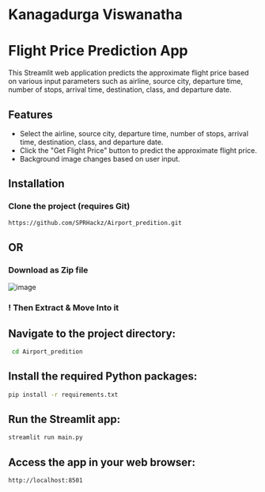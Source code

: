 # Kanagadurga Viswanatha

# Flight Price Prediction App

This Streamlit web application predicts the approximate flight price based on various input parameters such as airline, source city, departure time, number of stops, arrival time, destination, class, and departure date.

## Features
- Select the airline, source city, departure time, number of stops, arrival time, destination, class, and departure date.
- Click the "Get Flight Price" button to predict the approximate flight price.
- Background image changes based on user input.


## Installation

### Clone the project (requires Git)
```bash
https://github.com/SPRHackz/Airport_predition.git
```
## OR 
### Download as Zip file 

![image](https://github.com/SPRHackz/Airport_predition/assets/115263986/cf0df4b0-d34c-413e-b224-d288df439103)
### ! Then Extract & Move Into it  

## Navigate to the project directory:
```bash
 cd Airport_predition
```

## Install the required Python packages:
```bash
pip install -r requirements.txt
```

## Run the Streamlit app:
```bash
streamlit run main.py

```

## Access the app in your web browser:
```bash 
http://localhost:8501
```
